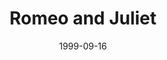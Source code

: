---
title: Romeo and Juliet
date: 1999-09-16
closing_date: 1999-09-25
layout: productions
featured_image:
image_caption:
image_credit:
playbill:
category:
Theatre: Theatre Jacksonville
Venue: Little Theatre
cast:
- Prologue: Landon Walker
- Samson: Luke H. Willis
- Gregory: Frankie Alfano, Jr.
- Abraham: Bryan Grosnick
- Benvolio: Christopher P. Farrell
- Tybalt: Ronnie Dickson
- Escalus: Holly Deckerhoff
- Lord Capulet: Dan Robbins
- Lady Capulet: Harolyn Sharpe
- Lord Montague: Alan Sacks
- Lady Montague: Carmen Jones
- Romeo: Aaron Staton
- County Paris: Christopher M. Revenaugh
- Anthony: Josh Waller
- Juliet: Toni Ruffino
- Potpan: Dante Pollard
- Mercutio: Matt Hemphill
- Friar Laurence: Karl Rogers
- Peter: David Eger
- Balthasar: Matthew Sanchez
- Apothecary: Josh Waller
- Chorus:
  - Tiffany Baker
  - Malane Cobourne
  - Holly Deckerhoff
  - Sarah French
  - David Eger
  - Bryan Grosnick
  - Jenny McCharen
  - Emily Morrison
  - Sareh Penland
  - Dante Pollard
  - Alexis Robbins
  - Matthew Sanchez
  - Robert Silva
  - Armando Versace
  - Josh Waller
  - Luke H. Willis
crew:
- Artistic Director: Robert Arleigh White
- Technical Director: Andrew J. Way
- Assistant to the Director:
  - Valerie Howard
  - Laura Moss
- Performance Coach: Jan Kathryn Wikstrom
- Choreographer: Michelle Ottley-Fisher
- Fight Master: Jessica Pillmore
- Assistant Technical Director: James Wright
- Stage Manager: Billie Perry-Esler
- Assistant Stage Manager: Mary Swanson
- Lighting Design: Andrew J. Way
- Set Construction:
  - Manuel Bello
  - Jon Bennett
  - Joe Black
  - Melane Cobourne
  - Norman Covert
  - Jenny McCharen
  - Laurie Melnick
  - Dale Penland
  - Sarah Penland
  - Gloria Pepe
  - Mary Swanson
  - Armando Versace
  - Krista Waters
  - Tad Wiggins
  - Claudia Wright
- Banners: Rick O'Shea
- Banner Treatments: Robert Cox
- Master Electrician: Dan Robillard
- Scenic Design: Andrew J. Way
- Sound Design: Robert Arleigh White
- Sound Design Technician: Landon Walker
- Production Sound Design: Andrew Douglas
- Costume Design: Stephanie Mathis
- Costume Construction:
  - Stephanie Mathis
  - Nitza Cochran
  - Joy Smith
- Wig Construction, and Hair and Make-up Design: Bruce Musser
- Properties Mistress: Amanda Jane Schade
- Properties Assistant:
  - Bruce Musser
  - Jennifer Revenaugh
  - Robert Arleigh White
- Deck Crew:
  - Joe Black
  - Erin Maas
  - Laurie Melnick
  - Tad Wiggins
  - Claudia Wright
- Lighting Technician:
  - Jon Bennett
  - Gloria Pepe
- Graphic Design: Melissa Russell
- Study Guide: Jackie Jones
- Educational Support Services: Nyna Kaminer
- Marketing and Development: Julia Preston
- Box Office Services: Cherri Stratton
- Project Coordinator:
  - Robert Arleigh White
  - Cheryl Riddick
  - Sheri Thomas
  - Jackie Butcher
- Mascot: Charlotte Fisher
---